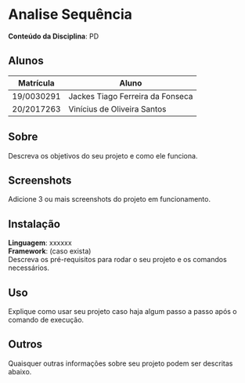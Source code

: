 # Analise Sequência

**Conteúdo da Disciplina**: PD <br>

## Alunos
|Matrícula | Aluno |
| -- | -- |
| 19/0030291  |  Jackes Tiago Ferreira da Fonseca |
| 20/2017263  |  Vinícius de Oliveira Santos |

## Sobre 
Descreva os objetivos do seu projeto e como ele funciona. 

## Screenshots
Adicione 3 ou mais screenshots do projeto em funcionamento.

## Instalação 
**Linguagem**: xxxxxx<br>
**Framework**: (caso exista)<br>
Descreva os pré-requisitos para rodar o seu projeto e os comandos necessários.

## Uso 
Explique como usar seu projeto caso haja algum passo a passo após o comando de execução.

## Outros 
Quaisquer outras informações sobre seu projeto podem ser descritas abaixo.




